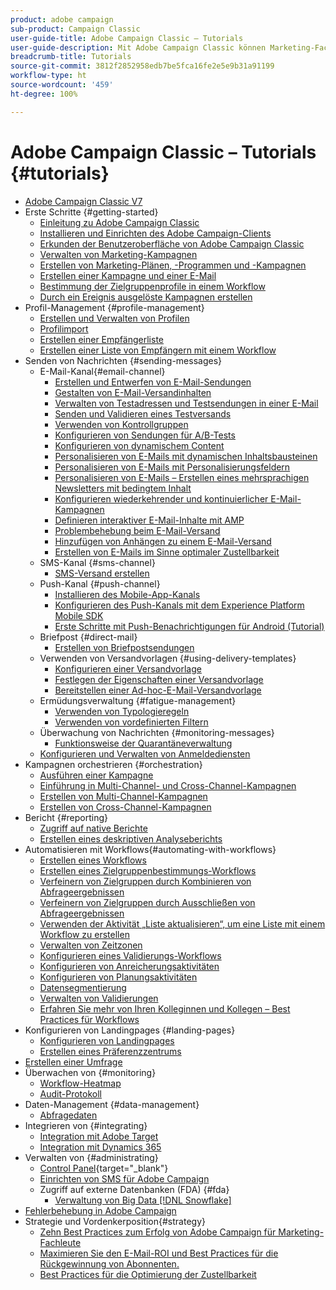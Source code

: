 ```yaml
---
product: adobe campaign
sub-product: Campaign Classic
user-guide-title: Adobe Campaign Classic – Tutorials
user-guide-description: Mit Adobe Campaign Classic können Marketing-Fachleute Cross-Channel-Kundenerlebnisse gestalten und eine Umgebung für die visuelle Orchestrierung von Kampagnen, die Verwaltung von Interaktionen in Echtzeit und die Cross-Channel-Ausführung bereitstellen.
breadcrumb-title: Tutorials
source-git-commit: 3812f2852958edb7be5fca16fe2e5e9b31a91199
workflow-type: ht
source-wordcount: '459'
ht-degree: 100%

---
```



# Adobe Campaign Classic – Tutorials {#tutorials}

+ [Adobe Campaign Classic V7](/help/overview.md)
+ Erste Schritte {#getting-started}
   + [Einleitung zu Adobe Campaign Classic](/help/getting-started/introduction-to-adobe-campaign-classic.md)
   + [Installieren und Einrichten des Adobe Campaign-Clients](/help/getting-started/install-and-setup-the-adobe-campaign-client.md)
   + [Erkunden der Benutzeroberfläche von Adobe Campaign Classic](/help/getting-started/exploring-the-adobe-campaign-classic-user-interface.md)
   + [Verwalten von Marketing-Kampagnen](/help/getting-started/managing-marketing-campaigns.md)
   + [Erstellen von Marketing-Plänen, -Programmen und -Kampagnen](/help/getting-started/creating-a-marketing-plan-programs-and-campaigns.md)
   + [Erstellen einer Kampagne und einer E-Mail](/help/getting-started/creating-a-campaign-and-an-email.md)
   + [Bestimmung der Zielgruppenprofile in einem Workflow](/help/getting-started/targeting-profiles-in-a-workflow.md)
   + [Durch ein Ereignis ausgelöste Kampagnen erstellen](/help/getting-started/create-event-triggered-campaigns.md)
+ Profil-Management {#profile-management}
   + [Erstellen und Verwalten von Profilen](/help/profile-management/create-and-manage-profiles.md)
   + [Profilimport](/help/data-management/importing-profiles.md)
   + [Erstellen einer Empfängerliste](/help/profile-management/creating-a-list-of-recipients.md)
   + [Erstellen einer Liste von Empfängern mit einem Workflow](/help/profile-management/creating-a-list-of-recipients-with-a-workflow.md)
+ Senden von Nachrichten {#sending-messages}
   + E-Mail-Kanal{#email-channel}
      + [Erstellen und Entwerfen von E-Mail-Sendungen](/help/sending-messages/email-channel/create-and-design-email-deliveries.md)
      + [Gestalten von E-Mail-Versandinhalten](/help/sending-messages/email-channel/design-email-delivery-content.md)
      + [Verwalten von Testadressen und Testsendungen in einer E-Mail](/help/sending-messages/email-channel/managing-seed-and-proofs.md)
      + [Senden und Validieren eines Testversands](/help/sending-messages/email-channel/send-and-validate-proofs.md)
      + [Verwenden von Kontrollgruppen](/help/sending-messages/email-channel/use-control-groups.md)
      + [Konfigurieren von Sendungen für A/B-Tests](/help/sending-messages/email-channel/configure-deliveries-for-ab-testing.md)
      + [Konfigurieren von dynamischem Content](/help/sending-messages/email-channel/configuring-dynamic-content.md)
      + [Personalisieren von E-Mails mit dynamischen Inhaltsbausteinen](/help/sending-messages/email-channel/personalization-with-dynamic-content-blocks.md)
      + [Personalisieren von E-Mails mit Personalisierungsfeldern](/help/sending-messages/email-channel/personalizing-emails-using-personalization-fields.md)
      + [Personalisieren von E-Mails – Erstellen eines mehrsprachigen Newsletters mit bedingtem Inhalt](/help/sending-messages/email-channel/personalizing-emails-create-a-multi-lingual-newsletter-using-conditional-content.md)
      + [Konfigurieren wiederkehrender und kontinuierlicher E-Mail-Kampagnen](/help/sending-messages/recurring-deliveries.md)
      + [Definieren interaktiver E-Mail-Inhalte mit AMP](/help/sending-messages/email-channel/defining-interactive-email-content-with-amp.md)
      + [Problembehebung beim E-Mail-Versand](/help/sending-messages/email-channel/troubleshooting-email-delivery-issues.md)
      + [Hinzufügen von Anhängen zu einem E-Mail-Versand](/help/sending-messages/email-channel/add-attachments-to-an-email-delivery.md)
      + [Erstellen von E-Mails im Sinne optimaler Zustellbarkeit](/help/sending-messages/email-channel/design-emails-for-deliverability.md)
   + SMS-Kanal {#sms-channel}
      + [SMS-Versand erstellen](/help/sending-messages/mobile-channel/create-a-sms-delivery.md)
   + Push-Kanal {#push-channel}
      + [Installieren des Mobile-App-Kanals](/help/sending-messages/mobile-channel/installing-the-mobile-app-channel.md)
      + [Konfigurieren des Push-Kanals mit dem Experience Platform Mobile SDK](/help/sending-messages/mobile-channel/configure-push-using-aep-mobile-sdk.md)
      + [Erste Schritte mit Push-Benachrichtigungen für Android (Tutorial)](https://experienceleague.adobe.com/docs/campaign-classic-learn/getting-started-with-push-notifications-for-android/introduction.html?lang=de)
   + Briefpost {#direct-mail}
      + [Erstellen von Briefpostsendungen](/help/sending-messages/direct-mail/creating-direct-mail-deliveries.md)
   + Verwenden von Versandvorlagen {#using-delivery-templates}
      + [Konfigurieren einer Versandvorlage](/help/sending-messages/using-delivery-templates/configuring-a-delivery-template.md)
      + [Festlegen der Eigenschaften einer Versandvorlage](/help/sending-messages/using-delivery-templates/setting-delivery-template-properties.md)
      + [Bereitstellen einer Ad-hoc-E-Mail-Versandvorlage](/help/sending-messages/using-delivery-templates/deploying-ad-hoc-email-delivery-template.md)
   + Ermüdungsverwaltung {#fatigue-management}
      + [Verwenden von Typologieregeln](/help/sending-messages/fatigue-management/typology-rules-for-fatigue-management.md)
      + [Verwenden von vordefinierten Filtern](/help/sending-messages/fatigue-management/fatigue-management-using-filters.md)
   + Überwachung von Nachrichten {#monitoring-messages}
      + [Funktionsweise der Quarantäneverwaltung](/help/sending-messages/quarantine-management.md)
   + [Konfigurieren und Verwalten von Anmeldediensten](/help/sending-messages/configuring-and-managing-subscription-services.md)
+ Kampagnen orchestrieren {#orchestration}
   + [Ausführen einer Kampagne](/help/orchestrating-campaigns/executing-a-campaign.md)
   + [Einführung in Multi-Channel- und Cross-Channel-Kampagnen](/help/orchestrating-campaigns/introduction-to-cross-and-multi-channel-campaigns.md)
   + [Erstellen von Multi-Channel-Kampagnen](/help/orchestrating-campaigns/multi-channel-campaigns.md)
   + [Erstellen von Cross-Channel-Kampagnen](/help/orchestrating-campaigns/cross-channel-campaigns.md)
+ Bericht {#reporting}
   + [Zugriff auf native Berichte](/help/reporting/accessing-built-in-reports.md)
   + [Erstellen eines deskriptiven Analyseberichts](/help/reporting/generating-a-descriptive-analysis-report.md)
+ Automatisieren mit Workflows{#automating-with-workflows}
   + [Erstellen eines Workflows](/help/automating-with-workflows/creating-a-workflow.md)
   + [Erstellen eines Zielgruppenbestimmungs-Workflows](/help/automating-with-workflows/creating-a-targeting-workflow.md)
   + [Verfeinern von Zielgruppen durch Kombinieren von Abfrageergebnissen](/help/automating-with-workflows/refining-targets-by-combining-query-results.md)
   + [Verfeinern von Zielgruppen durch Ausschließen von Abfrageergebnissen](/help/automating-with-workflows/refining-targets-by-excluding-query-results.md)
   + [Verwenden der Aktivität „Liste aktualisieren“, um eine Liste mit einem Workflow zu erstellen](/help/automating-with-workflows/using-the-update-list-activity.md)
   + [Verwalten von Zeitzonen](/help/automating-with-workflows/manage-time-zones.md)
   + [Konfigurieren eines Validierungs-Workflows](/help/automating-with-workflows/validation-flow-configuration.md)
   + [Konfigurieren von Anreicherungsaktivitäten](/help/automating-with-workflows/enrichment-activity.md)
   + [Konfigurieren von Planungsaktivitäten](/help/automating-with-workflows/configure-scheduler-activities.md)
   + [Datensegmentierung](/help/data-management/data-segmentation.md)
   + [Verwalten von Validierungen](/help/automating-with-workflows/managing-approvals.md)
   + [Erfahren Sie mehr von Ihren Kolleginnen und Kollegen – Best Practices für Workflows](/help/automating-with-workflows/workflow-best-practices-for-marketers.md)
+ Konfigurieren von Landingpages {#landing-pages}
   + [Konfigurieren von Landingpages](/help/designing-content/configure-landingpages.md)
   + [Erstellen eines Präferenzzentrums](/help/designing-content/create-a-preference-center.md)
+ [Erstellen einer Umfrage](/help/designing-content/create-a-survey.md)
+ Überwachen von {#monitoring}
   + [Workflow-Heatmap](/help/monitoring-campaign-classic/workflow-heatmap.md)
   + [Audit-Protokoll](/help/monitoring-campaign-classic/audit-trail.md)
+ Daten-Management {#data-management}
   + [Abfragedaten](/help/data-management/query-data.md)
+ Integrieren von {#integrating}
   + [Integration mit Adobe Target](/help/integrations/target-integration.md)
   + [Integration mit Dynamics 365](/help/integrations/dynamics365-integration.md)
+ Verwalten von {#administrating}
   + [Control Panel](https://experienceleague.adobe.com/docs/control-panel-learn/control-panel/control-panel-overview.html?lang=de){target="_blank"}
   + [Einrichten von SMS für Adobe Campaign](https://experienceleague.adobe.com/docs/campaign-learn/set-up-sms-for-adobe-campaign/overview.html?lang=de)
   + Zugriff auf externe Datenbanken (FDA) {#fda}
      + [Verwaltung von Big Data [!DNL Snowflake]](/help/administrating/snowflake/big-data-segmentation-on-snowflake.md)
+ [Fehlerbehebung in Adobe Campaign](https://experienceleague.adobe.com/docs/campaign-classic-learn/troubleshooting/overview.html?lang=de)
+ Strategie und Vordenkerposition{#strategy}
   + [Zehn Best Practices zum Erfolg von Adobe Campaign für Marketing-Fachleute](/help/strategy/10-best-practices-for-marketers.md)
   + [Maximieren Sie den E-Mail-ROI und Best Practices für die Rückgewinnung von Abonnenten.](https://experienceleague.adobe.com/docs/campaign-learn/tutorials/strategy/campaign-maximize-email-best-practices.html?lang=de)
   + [Best Practices für die Optimierung der Zustellbarkeit](https://experienceleague.adobe.com/docs/deliverability-learn/deliverability-best-practice-guide/introduction.html?lang=de)
